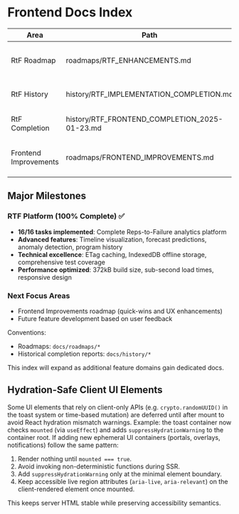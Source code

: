 # Frontend Docs Index

Area | Path | Purpose | Status
-----|------|---------|-------
RtF Roadmap | roadmaps/RTF_ENHANCEMENTS.md | Active & planned frontend RtF tasks | ✅ COMPLETE (16/16)
RtF History | history/RTF_IMPLEMENTATION_COMPLETION.md | Initial implementation snapshot | ✅ Complete
RtF Completion | history/RTF_FRONTEND_COMPLETION_2025-01-23.md | Final completion report | ✅ New
Frontend Improvements | roadmaps/FRONTEND_IMPROVEMENTS.md | Quick-win improvement tasks & UX enhancements | 🟡 Active

## Major Milestones

### RTF Platform (100% Complete) ✅
- **16/16 tasks implemented**: Complete Reps-to-Failure analytics platform
- **Advanced features**: Timeline visualization, forecast predictions, anomaly detection, program history
- **Technical excellence**: ETag caching, IndexedDB offline storage, comprehensive test coverage
- **Performance optimized**: 372kB build size, sub-second load times, responsive design

### Next Focus Areas
- Frontend Improvements roadmap (quick-wins and UX enhancements)
- Future feature development based on user feedback

Conventions:
- Roadmaps: `docs/roadmaps/*`
- Historical completion reports: `docs/history/*`

This index will expand as additional feature domains gain dedicated docs.

## Hydration-Safe Client UI Elements

Some UI elements that rely on client-only APIs (e.g. `crypto.randomUUID()` in
the toast system or time-based mutation) are deferred until after mount to
avoid React hydration mismatch warnings. Example: the toast container now
checks `mounted` (via `useEffect`) and adds `suppressHydrationWarning` to the
container root. If adding new ephemeral UI containers (portals, overlays,
notifications) follow the same pattern:

1. Render nothing until `mounted === true`.
2. Avoid invoking non-deterministic functions during SSR.
3. Add `suppressHydrationWarning` only at the minimal element boundary.
4. Keep accessible live region attributes (`aria-live`, `aria-relevant`) on the
	client-rendered element once mounted.

This keeps server HTML stable while preserving accessibility semantics.
